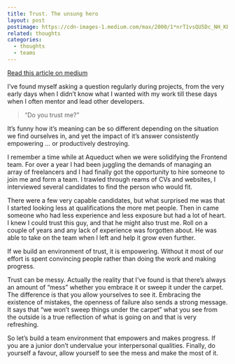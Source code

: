 ```yaml
---
title: Trust. The unsung hero
layout: post
postimage: https://cdn-images-1.medium.com/max/2000/1*nrT1vsQU5Dc_NH_KEXkVoQ.jpeg
related: thoughts
categories:
  - thoughts
  - teams
---
```


[Read this article on medium](https://medium.com/@davetayls/trust-the-unsung-hero-fe341631ba81#.39k330eqy)

I’ve found myself asking a question regularly during projects, from the very early days when I didn’t know what I wanted with my work till these days when I often mentor and lead other developers.

> “Do you trust me?”

It’s funny how it’s meaning can be so different depending on the situation we find ourselves in, and yet the impact of it’s answer consistently empowering … or productively destroying.

I remember a time while at Aqueduct when we were solidifying the Frontend team. For over a year I had been juggling the demands of managing an array of freelancers and I had finally got the opportunity to hire someone to join me and form a team. I trawled through reams of CVs and websites, I interviewed several candidates to find the person who would fit.

There were a few very capable candidates, but what surprised me was that I started looking less at qualifications the more met people. Then in came someone who had less experience and less exposure but had a lot of heart. I knew I could trust this guy, and that he might also trust me. Roll on a couple of years and any lack of experience was forgotten about. He was able to take on the team when I left and help it grow even further.

If we build an environment of trust, it is empowering. Without it most of our effort is spent convincing people rather than doing the work and making progress.

Trust can be messy. Actually the reality that I’ve found is that there’s always an amount of “mess” whether you embrace it or sweep it under the carpet. The difference is that you allow yourselves to see it. Embracing the existence of mistakes, the openness of failure also sends a strong message. It says that “we won’t sweep things under the carpet” what you see from the outside is a true reflection of what is going on and that is very refreshing.

So let’s build a team environment that empowers and makes progress. If you are a junior don’t undervalue your interpersonal qualities. Finally, do yourself a favour, allow yourself to see the mess and make the most of it.
